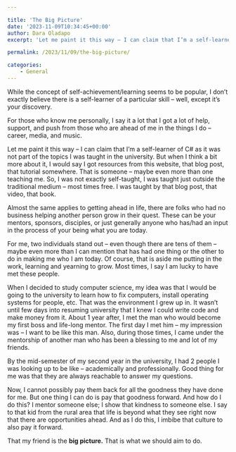 ```yaml
---

title: 'The Big Picture'
date: '2023-11-09T10:34:45+00:00'
author: Dara Oladapo
excerpt: 'Let me paint it this way – I can claim that I’m a self-learner of C# as it was not part of the topics I was taught in the university. But when I think a bit more about it, I would say I got resources from this website, that blog post, that tutorial somewhere. That is someone – maybe even more than one teaching me. So, I was not exactly self-taught, I was taught just outside the traditional medium – most times free. I was taught by that blog post, that video, that book.'

permalink: /2023/11/09/the-big-picture/

categories:
    - General
---
```


While the concept of self-achievement/learning seems to be popular, I don’t exactly believe there is a self-learner of a particular skill – well, except it’s your discovery.

For those who know me personally, I say it a lot that I got a lot of help, support, and push from those who are ahead of me in the things I do – career, media, and music.

Let me paint it this way – I can claim that I’m a self-learner of C# as it was not part of the topics I was taught in the university. But when I think a bit more about it, I would say I got resources from this website, that blog post, that tutorial somewhere. That is someone – maybe even more than one teaching me. So, I was not exactly self-taught, I was taught just outside the traditional medium – most times free. I was taught by that blog post, that video, that book.

Almost the same applies to getting ahead in life, there are folks who had no business helping another person grow in their quest. These can be your mentors, sponsors, disciples, or just generally anyone who has/had an input in the process of your being what you are today.

For me, two individuals stand out – even though there are tens of them – maybe even more than I can mention that has had one thing or the other to do in making me who I am today. Of course, that is aside me putting in the work, learning and yearning to grow. Most times, I say I am lucky to have met these people.

When I decided to study computer science, my idea was that I would be going to the university to learn how to fix computers, install operating systems for people, etc. That was the environment I grew up in. It wasn’t until few days into resuming university that I knew I could write code and make money from it. About 1 year after, I met the man who would become my first boss and life-long mentor. The first day I met him – my impression was – I want to be like this man. Also, during those times, I came under the mentorship of another man who has been a blessing to me and lot of my friends.

By the mid-semester of my second year in the university, I had 2 people I was looking up to be like – academically and professionally. Good thing for me was that they are always reachable to answer my questions.

Now, I cannot possibly pay them back for all the goodness they have done for me. But one thing I can do is pay that goodness forward. And how do I do this? I mentor someone else; I show that kindness to someone else. I say to that kid from the rural area that life is beyond what they see right now that there are opportunities ahead. And as I do this, I imbibe that culture to also pay it forward.

That my friend is the **big picture.** That is what we should aim to do.